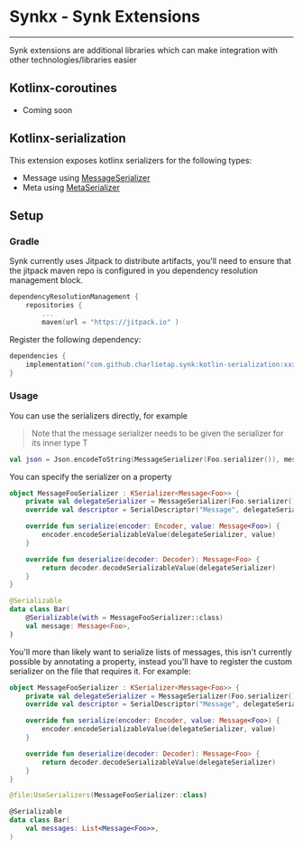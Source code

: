 # Synkx - Synk Extensions

---

Synk extensions are additional libraries which can make integration with other technologies/libraries easier 

## Kotlinx-coroutines

- Coming soon


## Kotlinx-serialization

This extension exposes kotlinx serializers for the following types:

- Message using [MessageSerializer](../extension/kotlin-serialization/src/commonMain/kotlin/com/tap/synk/extension/MessageSerializer.kt)
- Meta using [MetaSerializer](../extension/kotlin-serialization/src/commonMain/kotlin/com/tap/synk/extension/MetaSerializer.kt)

## Setup

### Gradle

Synk currently uses Jitpack to distribute artifacts, you'll need to ensure that the jitpack maven repo is configured
in you dependency resolution management block.

```kotlin
dependencyResolutionManagement {
    repositories {
        ...
        maven(url = "https://jitpack.io" )
```

Register the following dependency:

```kotlin
dependencies {
    implementation("com.github.charlietap.synk:kotlin-serialization:xxx")
}
```

### Usage

You can use the serializers directly, for example 

> Note that the message serializer needs to be given the serializer for its inner type T

<!--- INCLUDE
import kotlinx.serialization.*
import kotlinx.serialization.json.*
-->

```kotlin
val json = Json.encodeToString(MessageSerializer(Foo.serializer()), message)
```

You can specify the serializer on a property 

```kotlin
object MessageFooSerializer : KSerializer<Message<Foo>> {
    private val delegateSerializer = MessageSerializer(Foo.serializer())
    override val descriptor = SerialDescriptor("Message", delegateSerializer.descriptor)

    override fun serialize(encoder: Encoder, value: Message<Foo>) {
        encoder.encodeSerializableValue(delegateSerializer, value)
    }

    override fun deserialize(decoder: Decoder): Message<Foo> {
        return decoder.decodeSerializableValue(delegateSerializer)
    }
}

@Serializable
data class Bar(
    @Serializable(with = MessageFooSerializer::class)
    val message: Message<Foo>,
)
```

You'll more than likely want to serialize lists of messages, this isn't currently possible by annotating a property,
instead you'll have to register the custom serializer on the file that requires it. For example:


```kotlin
object MessageFooSerializer : KSerializer<Message<Foo>> {
    private val delegateSerializer = MessageSerializer(Foo.serializer())
    override val descriptor = SerialDescriptor("Message", delegateSerializer.descriptor)

    override fun serialize(encoder: Encoder, value: Message<Foo>) {
        encoder.encodeSerializableValue(delegateSerializer, value)
    }

    override fun deserialize(decoder: Decoder): Message<Foo> {
        return decoder.decodeSerializableValue(delegateSerializer)
    }
}

@file:UseSerializers(MessageFooSerializer::class)

@Serializable
data class Bar(
    val messages: List<Message<Foo>>,
)
```

